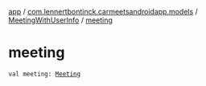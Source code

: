 [app](../../index.md) / [com.lennertbontinck.carmeetsandroidapp.models](../index.md) / [MeetingWithUserInfo](index.md) / [meeting](./meeting.md)

# meeting

`val meeting: `[`Meeting`](../-meeting/index.md)